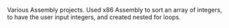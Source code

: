 Various Assembly projects. Used x86 Assembly to sort an array of integers, to have the user input integers, and created nested for loops. 